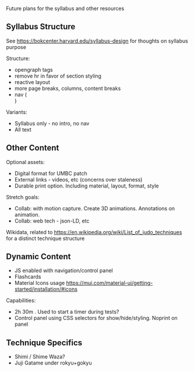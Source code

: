 Future plans for the syllabus and other resources


## Syllabus Structure
See https://bokcenter.harvard.edu/syllabus-design for thoughts on syllabus purpose

Structure:
- opengraph tags
- remove hr in favor of section styling
- reactive layout
- more page breaks, columns, content breaks
- nav (<nav>)

Variants:
- Syllabus only - no intro, no nav 
- All text

## Other Content

Optional assets:
- Digital format for UMBC patch
- External links - videos, etc (concerns over staleness)
- Durable print option. Including material, layout, format, style

Stretch goals:
- Collab: with motion capture. Create 3D animations. Annotations on animation.
- Collab: web tech - json-LD, etc

Wikidata, related to https://en.wikipedia.org/wiki/List_of_judo_techniques for a distinct technique structure

## Dynamic Content

- JS enabled with navigation/control panel
- Flashcards
- Material Icons usage https://mui.com/material-ui/getting-started/installation/#icons
 
Capabilities:
- <time datetime="PT2H30M">2h 30m</time> . Used to start a timer during tests?
- Control panel using CSS selectors for show/hide/styling. Noprint on panel

## Technique Specifics
- Shimi / Shime Waza?
- Juji Gatame under rokyu+gokyu
